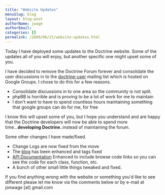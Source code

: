 ```yaml
---
title: "Website Updates"
menuSlug: blog
layout: blog-post
authorName: jwage
authorEmail:
categories: []
permalink: /2009/06/21/website-updates.html
---
```

Today I have deployed some updates to the Doctrine website. Some of the
updates all of you will enjoy, but another specific one might upset some
of you.

I have decided to remove the Doctrine Forum forever and consolidate the
user discussions in to the
[doctrine-user](http://groups.google.com/group/doctrine-user) mailing
list which is hosted on Google Groups. I chose to do this for a few
reasons.

-   Consolidate discussions in to one area so the community is not
    split.
-   phpBB is horrible and is proving to be a lot of work for me to
    maintain
-   I don't want to have to spend countless hours maintaining something
    that google groups can do for me, for free

I know this will upset some of you, but I hope you understand and are
happy that the Doctrine developers will now be able to spend more
time...**developing Doctrine**..instead of maintaining the forum.

Some other changes I have made/fixed.

-   Change Logs are now fixed from the move
-   The [blog](http://www.doctrine-project.org/blog) has been enhanced
    and tags fixed
-   [API
    Documentation](http://www.doctrine-project.org/Doctrine_Record/1_1)
    Enhanced to include browse code links so you can see the code for
    each class, function, etc.
-   A bunch of other small little things tweaked and fixed.

If you find anything wrong with the website or something you'd like to
see different please let me know via the comments below or by e-mail at
jonwage [at] gmail.com
